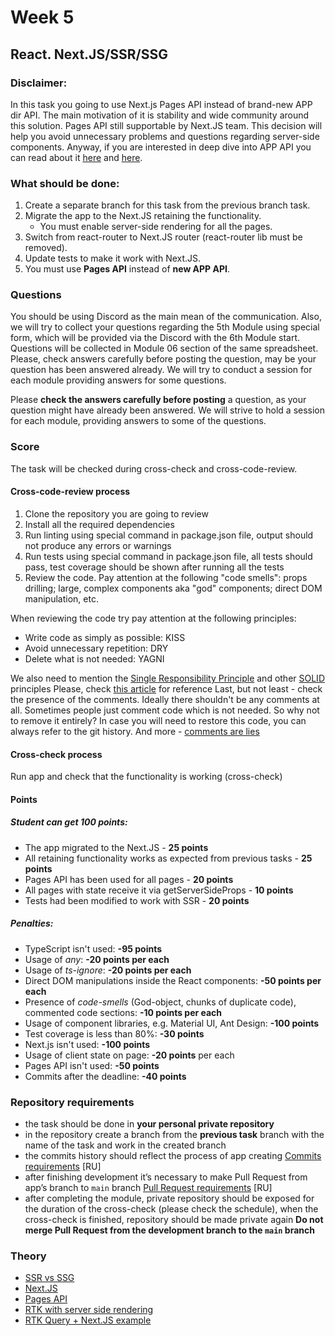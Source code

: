 # Week 5

## React. Next.JS/SSR/SSG

### Disclaimer:

In this task you going to use Next.js Pages API instead of brand-new APP dir API. The main motivation of it is stability and wide community around this solution. Pages API still supportable by Next.JS team. This decision will help you avoid unnecessary problems and questions regarding server-side components. Anyway, if you are interested in deep dive into APP API you can read about it [here](https://nextjs.org/docs/app/building-your-application/routing) and [here](https://github.com/reactjs/rfcs/blob/main/text/0188-server-components.md).

### What should be done:

1. Create a separate branch for this task from the previous branch task.
2. Migrate the app to the Next.JS retaining the functionality.
   - You must enable server-side rendering for all the pages.
3. Switch from react-router to Next.JS router (react-router lib must be removed).
4. Update tests to make it work with Next.JS.
5. You must use **Pages API** instead of **new APP API**.

### Questions

You should be using Discord as the main mean of the communication.
Also, we will try to collect your questions regarding the 5th Module using special form, which will be provided via the Discord with the 6th Module start. Questions will be collected in Module 06 section of the same spreadsheet. Please, check answers carefully before posting the question, may be your question has been answered already.
We will try to conduct a session for each module providing answers for some questions.

Please **check the answers carefully before posting** a question, as your question might have already been answered. We will strive to hold a session for each module, providing answers to some of the questions.

### Score

The task will be checked during cross-check and cross-code-review.

#### Cross-code-review process

1. Clone the repository you are going to review
2. Install all the required dependencies
3. Run linting using special command in package.json file, output should not produce any errors or warnings
4. Run tests using special command in package.json file, all tests should pass, test coverage should be shown after running all the tests
5. Review the code. Pay attention at the following "code smells": props drilling; large, complex components aka "god" components; direct DOM manipulation, etc.

When reviewing the code try pay attention at the following principles:

- Write code as simply as possible: KISS
- Avoid unnecessary repetition: DRY
- Delete what is not needed: YAGNI

We also need to mention the [Single Responsibility Principle](https://en.wikipedia.org/wiki/Single-responsibility_principle) and other [SOLID](https://en.wikipedia.org/wiki/SOLID) principles
Please, check [this article](https://dmitripavlutin.com/7-architectural-attributes-of-a-reliable-react-component/) for reference
Last, but not least - check the presence of the comments. Ideally there shouldn't be any comments at all. Sometimes people just comment code which is not needed. So why not to remove it entirely? In case you will need to restore this code, you can always refer to the git history. And more - [comments are lies](https://blog.devgenius.io/code-should-be-the-one-version-of-the-truth-dont-add-comments-b0bcd8631a9a)

#### Cross-check process

Run app and check that the functionality is working (cross-check)

#### Points

##### Student can get 100 points:

- The app migrated to the Next.JS - **25 points**
- All retaining functionality works as expected from previous tasks - **25 points**
- Pages API has been used for all pages - **20 points**
- All pages with state receive it via getServerSideProps - **10 points**
- Tests had been modified to work with SSR - **20 points**

##### Penalties:

- TypeScript isn't used: **-95 points**
- Usage of _any_: **-20 points per each**
- Usage of _ts-ignore_: **-20 points per each**
- Direct DOM manipulations inside the React components: **-50 points per each**
- Presence of _code-smells_ (God-object, chunks of duplicate code), commented code sections: **-10 points per each**
- Usage of component libraries, e.g. Material UI, Ant Design: **-100 points**
- Test coverage is less than 80%: **-30 points**
- Next.js isn't used: **-100 points**
- Usage of client state on page: **-20 points** per each
- Pages API isn't used: **-50 points**
- Commits after the deadline: **-40 points**

### Repository requirements

- the task should be done in **your personal private repository**
- in the repository create a branch from the **previous task** branch with the name of the task and work in the created branch
- the commits history should reflect the process of app creating [Commits requirements](https://docs.rs.school/#/git-convention?id=%D0%A2%D1%80%D0%B5%D0%B1%D0%BE%D0%B2%D0%B0%D0%BD%D0%B8%D1%8F-%D0%BA-%D0%B8%D0%BC%D0%B5%D0%BD%D0%B0%D0%BC-%D0%BA%D0%BE%D0%BC%D0%BC%D0%B8%D1%82%D0%BE%D0%B2) [RU]
- after finishing development it’s necessary to make Pull Request from app’s branch to `main` branch [Pull Request requirements](https://docs.rs.school/#/pull-request-review-process?id=%D0%A2%D1%80%D0%B5%D0%B1%D0%BE%D0%B2%D0%B0%D0%BD%D0%B8%D1%8F-%D0%BA-pull-request-pr) [RU]
- after completing the module, private repository should be exposed for the duration of the cross-check (please check the schedule), when the cross-check is finished, repository should be made private again
  **Do not merge Pull Request from the development branch to the `main` branch**

### Theory

- [SSR vs SSG](https://vercel.com/blog/nextjs-server-side-rendering-vs-static-generation)
- [Next.JS](https://nextjs.org/)
- [Pages API](https://nextjs.org/docs/pages)
- [RTK with server side rendering](https://redux-toolkit.js.org/rtk-query/usage/server-side-rendering)
- [RTK Query + Next.JS example](https://github.com/phryneas/ssr-experiments/tree/main/nextjs-blog)
